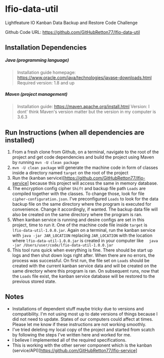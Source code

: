# lfio-data-util
Lightfeature IO Kanban Data Backup and Restore Code Challenge

Github Code URL: https://github.com/GitHubRetton77/lfio-data-util 

## Installation Dependencies

##### Java (programming language)

> Installation guide homepage: https://www.oracle.com/java/technologies/javase-downloads.html  
> Required version: 1.8 and up

##### Maven (project management)

> Installation guide: https://maven.apache.org/install.html 
> Version: I dont' think Maven's version matter but the version in my computer is 3.6.3

## Run Instructions (when all dependencies are installed)
1. From a fresh clone from Github, on a terminal, navigate to the root of the project and get code dependencies and build the project using Maven by running  `mvn -U clean package`
2. `mvn -U clean package` will generate the machine code in form of classes inside a directory named `target` on the root of the project
3. Run the (kanban service)[https://github.com/GitHubRetton77/lfio-service] because this project will access the same in memory database.
4. The encryption config cipher `Shift` and backup file path `Loads` are compiled together with the classes. To change those, look for file `cipher-configuration.json`. I've preconfigured `Loads` to look for the data backup file on the same directory where the program is executed for convenience. 
Change it accordingly, if wanted. The backup data file will also be created on the same directory where the program is ran.   
5. When kanban service is running and desire configs are set in this project, time to run it. One of the machine code file inside `target` is `lfio-data-util-1.0.0.jar`. Again on a terminal, run the kanban service with `java -jar JAR_LOCATION` replacing `JAR_LOCATION` with the location where `lfio-data-util-1.0.0.jar` is created in your computer like ` 
java -jar /Users/user/code/lfio-data-util-1.0.0.jar`
6. This tool runs quick when everything is fine. There should be start up logs and then shut down logs right after. When there are no errors, the process was successful. On first run, the file set on `Loads` should be created with the current kanban service data and will be created on the same directory where this program is ran. On subsequent runs, now that the `Loads` file exist, the kanban service database will be restored to the previous stored state.



## Notes
- Installations of dependent stuff maybe tricky due to versions and compatibility. I'm not using most up to date versions of things because I did not need to update. States of our computers could affect at times. Please let me know if these instructions are not working smoothly.
- I've tried deleting my local copy of the project and started from scatch by following the steps I've written here and worked for me.
- I believe I implemented all of the required specifications.
- This is working with the other server component which is the kanban (service/API)[https://github.com/GitHubRetton77/lfio-service]

